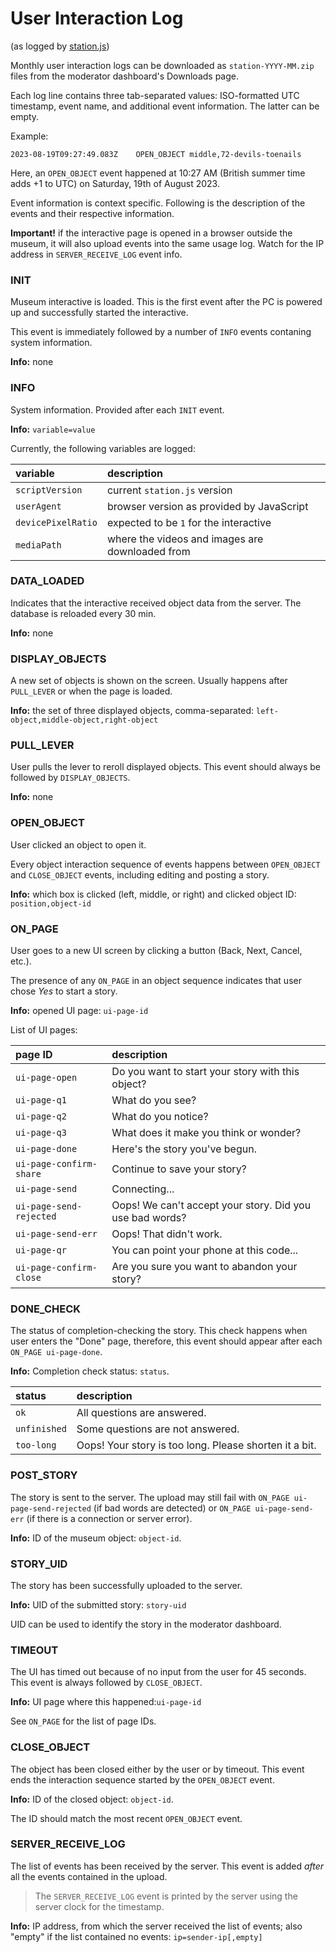 
# User Interaction Log

(as logged by [station.js](../server/static/station.js))

Monthly user interaction logs can be downloaded as `station-YYYY-MM.zip` files from the moderator dashboard's Downloads page.

Each log line contains three tab-separated values: ISO-formatted UTC timestamp, event name, and additional event information. The latter can be empty.

Example:

```
2023-08-19T09:27:49.083Z	OPEN_OBJECT	middle,72-devils-toenails
```

Here, an `OPEN_OBJECT` event happened at 10:27 AM (British summer time adds +1 to UTC) on Saturday, 19th of August 2023.

Event information is context specific. Following is the description of the events and their respective information.

**Important!** if the interactive page is opened in a browser outside the museum, it will also upload events into the same usage log. Watch for the IP address in `SERVER_RECEIVE_LOG` event info.

### INIT

Museum interactive is loaded. This is the first event after the PC is powered up and successfully started the interactive.

This event is immediately followed by a number of `INFO` events contaning system information.

**Info:** none


### INFO

System information. Provided after each `INIT` event.

**Info:** `variable=value` 

Currently, the following variables are logged:

| variable | description |
| :--- | :--- |
| `scriptVersion` | current `station.js` version |
| `userAgent` | browser version as provided by JavaScript |
| `devicePixelRatio` | expected to be `1` for the interactive |
| `mediaPath` | where the videos and images are downloaded from |


### DATA_LOADED

Indicates that the interactive received object data from the server. The database is reloaded every 30 min.

**Info:** none


### DISPLAY_OBJECTS

A new set of objects is shown on the screen. Usually happens after `PULL_LEVER` or when the page is loaded.

**Info:** the set of three displayed objects, comma-separated: `left-object,middle-object,right-object`


### PULL_LEVER

User pulls the lever to reroll displayed objects. This event should always be followed by `DISPLAY_OBJECTS`.

**Info:** none


### OPEN_OBJECT

User clicked an object to open it.

Every object interaction sequence of events happens between `OPEN_OBJECT` and `CLOSE_OBJECT` events, including editing and posting a story.

**Info:** which box is clicked (left, middle, or right) and clicked object ID: `position,object-id`


### ON_PAGE

User goes to a new UI screen by clicking a button (Back, Next, Cancel, etc.).

The presence of any `ON_PAGE` in an object sequence indicates that user chose _Yes_ to start a story.

**Info:** opened UI page: `ui-page-id`

List of UI pages:

| page ID | description |
| :--- | :--- |
| `ui-page-open` | Do you want to start your story with this object? |
| `ui-page-q1` | What do you see? |
| `ui-page-q2` | What do you notice? |
| `ui-page-q3` | What does it make you think or wonder? |
| `ui-page-done` | Here's the story you've begun. |
| `ui-page-confirm-share` | Continue to save your story? |
| `ui-page-send` | Connecting... |
| `ui-page-send-rejected` | Oops! We can't accept your story. Did you use bad words? |
| `ui-page-send-err` | Oops! That didn't work. |
| `ui-page-qr` | You can point your phone at this code... |
| `ui-page-confirm-close` | Are you sure you want to abandon your story? |


### DONE_CHECK

The status of completion-checking the story. This check happens when user enters the "Done" page,
therefore, this event should appear after each `ON_PAGE ui-page-done`.

**Info:** Completion check status: `status`.

| status | description |
| :--- | :--- |
| `ok` | All questions are answered. |
| `unfinished` | Some questions are not answered. |
| `too-long` | Oops! Your story is too long. Please shorten it a bit. |


### POST_STORY

The story is sent to the server. The upload may still fail with `ON_PAGE ui-page-send-rejected` (if bad words are detected)
or `ON_PAGE ui-page-send-err` (if there is a connection or server error).

**Info:** ID of the museum object: `object-id`.


### STORY_UID

The story has been successfully uploaded to the server.

**Info:** UID of the submitted story: `story-uid`

UID can be used to identify the story in the moderator dashboard.


### TIMEOUT

The UI has timed out because of no input from the user for 45 seconds. This event is always followed by `CLOSE_OBJECT`.

**Info:** UI page where this happened:`ui-page-id`

See `ON_PAGE` for the list of page IDs.


### CLOSE_OBJECT

The object has been closed either by the user or by timeout. This event ends the interaction sequence started by the `OPEN_OBJECT` event.

**Info:** ID of the closed object: `object-id`.

The ID should match the most recent `OPEN_OBJECT` event.


### SERVER_RECEIVE_LOG

The list of events has been received by the server. This event is added _after_ all the events contained in the upload.

> The `SERVER_RECEIVE_LOG` event is printed by the server using the server clock for the timestamp.

**Info:** IP address, from which the server received the list of events; also "empty" if the list contained no events: `ip=sender-ip[,empty]`
